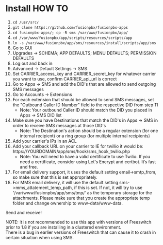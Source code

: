# Install HOW TO
1. ```cd /usr/src/```
2. ```git clone https://github.com/fusionpbx/fusionpbx-apps```
3. ```cd fusionpbx-apps/; cp -R sms /var/www/fusionpbx/app/```
4. ```cd /var/www/fusionpbx/app/scripts/resources/scripts/app```
5. ```ln -s /var/www/fusionpbx/app/sms/resources/install/scripts/app/sms```
6. Go to GUI
7. Upgrades -> SCHEMA; APP DEFAULTS; MENU DEFAULTS; PERMISSION DEFAULTS
8. Log out and back in
9. Advanced -> Default Settings -> SMS
10. Set CARRIER_access_key and CARRIER_secret_key for whatever carrier you want to use, confirm CARRIER_api_url is correct
11. Go to Apps -> SMS and add the DID's that are allowed to send outgoing SMS messages
12. Go to Accounts -> Extensions
13. For each extension that should be allowed to send SMS messages, set the "Outbound Caller ID Number" field to the respective DID from step 11
    - Note: Your outbound Caller ID should match the DID you placed in Apps -> SMS DID list
14. Make sure you have Destinations that match the DID's in Apps -> SMS in order to receive SMS messages at those DID's
    - Note: The Destination's action should be a regular extension (for one internal recipient) or a ring group (for multiple internal recipients)
15. Add your carrier's IPs in an ACL
16. Add your callback URL on your carrier to IE for twillio it would be: https://YOURDOMAIN/app/sms/hook/sms_hook_twilio.php
    - Note: You will need to have a valid certificate to use Twilio. If you need a certificate, consider using Let's Encrypt and certbot. It’s fast and free. 
17. For email delivery support, it uses the default setting email->smtp_from, so make sure that this is set appropriately.
18. For MMS email delivery, it will use the default setting sms->mms_attatement_temp_path, if this is set.  If not, it will try to use '/var/www/fusionpbx/app/sms/tmp/'
    as the temporary storage for the attachments.  Please make sure that you create the appropriate temp folder and change ownership to www-data/www-data.

Send and receive!

NOTE: It is not recommended to use this app with versions of Freeswitch prior to 1.8 if you are installing in a clustered environment.  
There is a bug in earlier versions of Freeswitch that can cause it to crash in certain situation when using SMS.
